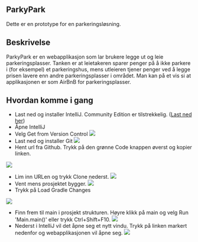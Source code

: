 ## ParkyPark
Dette er en prototype for en parkeringsløsning. 

## Beskrivelse
ParkyPark er en webapplikasjon som lar brukere legge ut og leie parkeringsplasser. 
Tanken er at leietakeren sparer penger på å ikke parkere i (for eksempel)
et parkeringshus, mens utleieren tjener penger ved å legge prisen lavere enn andre parkeringsplasser
i området. Man kan på et vis si at applikasjonen er som AirBnB for parkeringsplasser.

## Hvordan komme i gang
- Last ned og installer IntelliJ. Community Edition er tilstrekkelig.  ([Last ned her](https://www.jetbrains.com/idea/download/#section=windows))
- Åpne IntelliJ
- Velg Get from Version Control
![](bilder/get_from_vc.png)
- Last ned og installer Git
![](bilder/install_git.png)
- Hent url fra Github. Trykk på den grønne Code knappen øverst og kopier linken.

![](bilder/url_github.png)
- Lim inn URLen og trykk Clone nederst.
![](bilder/lim_inn_url.png)
- Vent mens prosjektet bygger.
![](bilder/vent.png)
- Trykk på Load Gradle Changes

![](bilder/load_gradle_changes.png)
- Finn frem til main i prosjekt strukturen. Høyre klikk på main og velg Run 'Main.main()' eller trykk Ctrl+Shift+F10.
![](bilder/main.png)
- Nederst i IntelliJ vil det åpne seg et nytt vindu. Trykk på linken markert nedenfor og webapplikasjonen vil åpne seg.
![](bilder/javalin.png)
